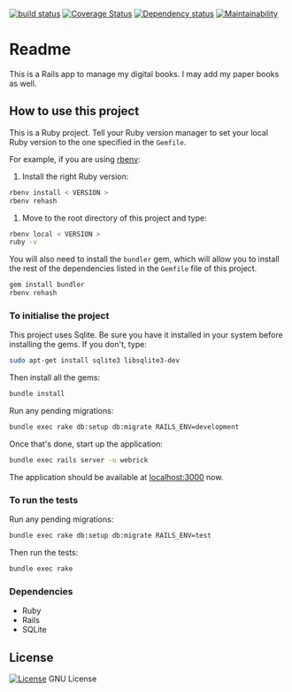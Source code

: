 [![build status](https://gitlab.com/octopusinvitro/kitepkana/badges/master/pipeline.svg)](https://gitlab.com/octopusinvitro/kitepkana/commits/master)
[![Coverage Status](https://coveralls.io/repos/github/octopusinvitro/kitepkana/badge.svg?branch=master)](https://coveralls.io/github/octopusinvitro/kitepkana?branch=master)
[![Dependency status](https://badges.depfu.com/badges/f3ba1a00ad804e9048da678d987fb8e0/overview.svg)](https://depfu.com/github/octopusinvitro/kitepkana?project=Bundler)
[![Maintainability](https://api.codeclimate.com/v1/badges/34e592975d85edc09e3b/maintainability)](https://codeclimate.com/github/octopusinvitro/kitepkana/maintainability)

# Readme

This is a Rails app to manage my digital books. I may add my paper books as well.

## How to use this project

This is a Ruby project. Tell your Ruby version manager to set your local Ruby version to the one specified in the `Gemfile`.

For example, if you are using [rbenv](https://cbednarski.com/articles/installing-ruby/):

1. Install the right Ruby version:
```bash
rbenv install < VERSION >
rbenv rehash
```
1. Move to the root directory of this project and type:
```bash
rbenv local < VERSION >
ruby -v
```

You will also need to install the `bundler` gem, which will allow you to install the rest of the dependencies listed in the `Gemfile` file of this project.

```bash
gem install bundler
rbenv rehash
```


### To initialise the project

This project uses Sqlite. Be sure you have it installed in your system before installing the gems. If you don't, type:

```bash
sudo apt-get install sqlite3 libsqlite3-dev
```

Then install all the gems:

```bash
bundle install
```

Run any pending migrations:

```bash
bundle exec rake db:setup db:migrate RAILS_ENV=development
```

Once that's done, start up the application:

```bash
bundle exec rails server -u webrick
```

The application should be available at [localhost:3000](http://localhost:3000) now.


### To run the tests

Run any pending migrations:

```bash
bundle exec rake db:setup db:migrate RAILS_ENV=test
```

Then run the tests:

```bash
bundle exec rake
```


### Dependencies

- Ruby
- Rails
- SQLite


## License

[![License](https://img.shields.io/badge/gnu-license-green.svg?style=flat)](https://opensource.org/licenses/GPL-2.0)
GNU License
